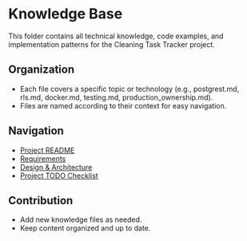 # Knowledge Base

This folder contains all technical knowledge, code examples, and implementation patterns for the Cleaning Task Tracker project.

## Organization
- Each file covers a specific topic or technology (e.g., postgrest.md, rls.md, docker.md, testing.md, production_ownership.md).
- Files are named according to their context for easy navigation.

## Navigation
- [Project README](../README.md)
- [Requirements](../requirements.md)
- [Design & Architecture](../design.md)
- [Project TODO Checklist](../todo_check_list.md)

## Contribution
- Add new knowledge files as needed.
- Keep content organized and up to date. 